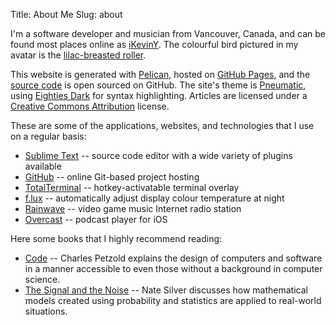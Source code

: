 Title: About Me
Slug: about

I'm a software developer and musician from Vancouver, Canada, and can be found most places online as [iKevinY](https://twitter.com/iKevinY). The colourful bird pictured in my avatar is the [lilac-breasted roller](https://en.wikipedia.org/wiki/Lilac-breasted_roller).

This website is generated with [Pelican](http://getpelican.com), hosted on [GitHub Pages](http://pages.github.com), and the [source code](https://github.com/iKevinY/iKevinY.github.io) is open sourced on GitHub. The site's theme is [Pneumatic](https://github.com/iKevinY/pneumatic), using [Eighties Dark](http://chriskempson.github.io/base16/#eighties) for syntax highlighting. Articles are licensed under a [Creative Commons Attribution](http://creativecommons.org/licenses/by/4.0/) license.

These are some of the applications, websites, and technologies that I use on a regular basis:

- [Sublime Text](http://www.sublimetext.com) -- source code editor with a wide variety of plugins available
- [GitHub](https://github.com) -- online Git-based project hosting
- [TotalTerminal](http://totalterminal.binaryage.com) -- hotkey-activatable terminal overlay
- [f.lux](https://justgetflux.com) -- automatically adjust display colour temperature at night
- [Rainwave](http://rainwave.cc) -- video game music Internet radio station
- [Overcast](http://overcast.fm) -- podcast player for iOS

Here some books that I highly recommend reading:

- [Code](http://www.amazon.com/dp/0735611319) -- Charles Petzold explains the design of computers and software in a manner accessible to even those without a background in computer science.
- [The Signal and the Noise](http://www.amazon.com/dp/159420411X) -- Nate Silver discusses how mathematical models created using probability and statistics are applied to real-world situations.
